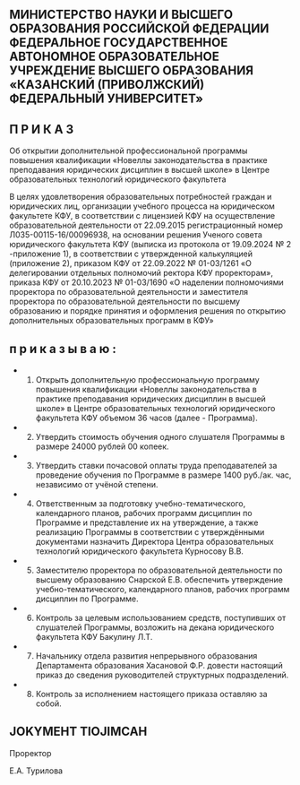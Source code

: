 <!-- image -->

## МИНИСТЕРСТВО НАУКИ И ВЫСШЕГО ОБРАЗОВАНИЯ РОССИЙСКОЙ ФЕДЕРАЦИИ ФЕДЕРАЛЬНОЕ ГОСУДАРСТВЕННОЕ АВТОНОМНОЕ ОБРАЗОВАТЕЛЬНОЕ УЧРЕЖДЕНИЕ ВЫСШЕГО ОБРАЗОВАНИЯ «КАЗАНСКИЙ (ПРИВОЛЖСКИЙ) ФЕДЕРАЛЬНЫЙ УНИВЕРСИТЕТ»

## П Р И К А З

<!-- image -->

Об открытии дополнительной профессиональной программы повышения квалификации «Новеллы законодательства в практике преподавания юридических дисциплин в высшей школе» в Центре образовательных технологий юридического факультета

В  целях  удовлетворения  образовательных  потребностей  граждан  и  юридических лиц, организации учебного процесса на юридическом факультете КФУ, в соответствии с лицензией КФУ на осуществление образовательной деятельности от 22.09.2015 регистрационный номер Л035-00115-16/00096938, на основании решения Ученого совета юридического факультета КФУ (выписка из протокола от 19.09.2024 № 2 -приложение 1),  в  соответствии  с  утвержденной  калькуляцией  (приложение  2),  приказом КФУ от 22.09.2022 № 01-03/1261 «О делегировании отдельных полномочий ректора КФУ проректорам»,  приказа  КФУ  от  20.10.2023  №  01-03/1690  «О  наделении  полномочиями проректора по образовательной деятельности и заместителя проректора по образовательной деятельности по высшему образованию и порядке принятия и оформления решения по открытию дополнительных образовательных программ в КФУ»

## п р и к а з ы в а ю :

- 1. Открыть дополнительную профессиональную программу повышения квалификации «Новеллы законодательства в практике преподавания юридических дисциплин  в  высшей  школе»  в  Центре  образовательных  технологий  юридического факультета КФУ объемом 36 часов (далее - Программа).
- 2. Утвердить стоимость обучения одного слушателя Программы в размере 24000 рублей 00 копеек.
- 3. Утвердить ставки почасовой оплаты труда преподавателей за проведение обучения по Программе в размере 1400 руб./ак. час, независимо от учёной степени.

- 4. Ответственным за подготовку учебно-тематического, календарного планов, рабочих программ дисциплин по Программе и представление их на утверждение, а также реализацию Программы в соответствии с утверждёнными документами назначить Директора Центра образовательных технологий юридического факультета Курносову В.В.
- 5. Заместителю проректора по образовательной деятельности по высшему образованию Снарской Е.В. обеспечить утверждение учебно-тематического, календарного планов, рабочих программ дисциплин по Программе.
- 6. Контроль  за  целевым  использованием  средств,  поступивших  от  слушателей Программы, возложить на декана юридического факультета КФУ Бакулину Л.Т.
- 7. Начальнику отдела развития непрерывного образования Департамента образования  Хасановой  Ф.Р.  довести  настоящий  приказ  до  сведения  руководителей структурных подразделений.
- 8. Контроль за исполнением настоящего приказа оставляю за собой.

## JOKYMEHT TIOJIMCAH

Проректор

Е.А. Турилова